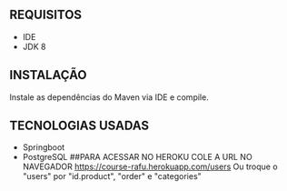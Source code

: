 ## REQUISITOS
- IDE
- JDK 8
## INSTALAÇÃO
Instale as dependências do Maven via IDE e compile.

## TECNOLOGIAS USADAS
- Springboot
- PostgreSQL
##PARA ACESSAR NO HEROKU COLE A URL NO NAVEGADOR
https://course-rafu.herokuapp.com/users
Ou troque o "users" por "id.product", "order" e "categories"
